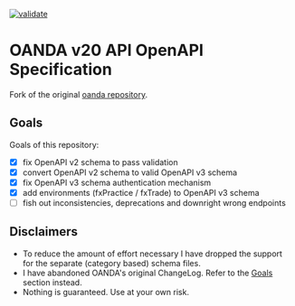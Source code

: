 [![validate](https://github.com/iganev/v20-openapi/actions/workflows/validate.yml/badge.svg)](https://github.com/iganev/v20-openapi/actions/workflows/validate.yml)

# OANDA v20 API OpenAPI Specification

Fork of the original [oanda repository](https://github.com/oanda/v20-openapi).

## Goals

Goals of this repository:

- [x] fix OpenAPI v2 schema to pass validation
- [x] convert OpenAPI v2 schema to valid OpenAPI v3 schema
- [x] fix OpenAPI v3 schema authentication mechanism
- [x] add environments (fxPractice / fxTrade) to OpenAPI v3 schema
- [ ] fish out inconsistencies, deprecations and downright wrong endpoints

## Disclaimers

- To reduce the amount of effort necessary I have dropped the support for the separate (category based) schema files.
- I have abandoned OANDA's original ChangeLog. Refer to the [Goals](#goals) section instead.
- Nothing is guaranteed. Use at your own risk.
